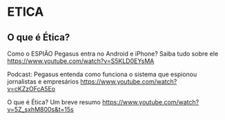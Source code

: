 # ETICA
 
## O que é Ética?

Como o ESPIÃO Pegasus entra no Android e iPhone? Saiba tudo sobre ele
https://www.youtube.com/watch?v=S5KLD0EYsMA

Podcast: Pegasus entenda como funciona o sistema que espionou jornalistas e empresários
https://www.youtube.com/watch?v=cKZzOFcA5Eo

O que é Ética? Um breve resumo
https://www.youtube.com/watch?v=5Z_sxhM800s&t=15s